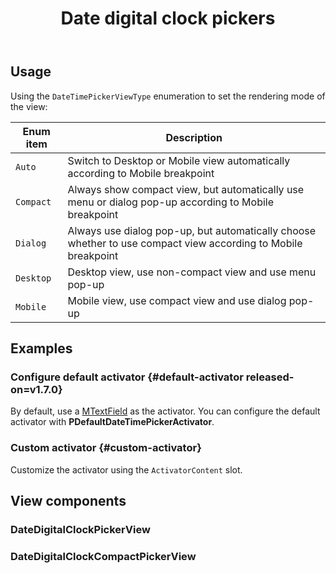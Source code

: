 ﻿---
title: Date digital clock pickers
desc: "The **PDateDigitalClockPicker** is a date-time selection component with a digital clock."
tag: "Preset"
related:
  - /blazor/components/date-pickers
  - /blazor/components/digital-clocks
  - /blazor/components/date-time-pickers
---

## Usage

<masa-example file="Examples.components.date_digital_clock_pickers.Picker"></masa-example>

Using the `DateTimePickerViewType` enumeration to set the rendering mode of the view:

| Enum item | Description                                                                                                   |
|-----------|---------------------------------------------------------------------------------------------------------------|
| `Auto`    | Switch to Desktop or Mobile view automatically according to Mobile breakpoint                                 |
| `Compact` | Always show compact view, but automatically use menu or dialog pop-up according to Mobile breakpoint          |
| `Dialog`  | Always use dialog pop-up, but automatically choose whether to use compact view according to Mobile breakpoint |
| `Desktop` | Desktop view, use non-compact view and use menu pop-up                                                        |
| `Mobile`  | Mobile view, use compact view and use dialog pop-up                                                           |

## Examples

### Configure default activator {#default-activator released-on=v1.7.0}

By default, use a [MTextField](/blazor/components/text-fields) as the activator. You can configure the default activator with **PDefaultDateTimePickerActivator**.

<masa-example file="Examples.components.date_digital_clock_pickers.DefaultActivator"></masa-example>

### Custom activator {#custom-activator}

Customize the activator using the `ActivatorContent` slot.

<masa-example file="Examples.components.date_digital_clock_pickers.CustomActivator"></masa-example>

## View components

### DateDigitalClockPickerView

<masa-example file="Examples.components.date_digital_clock_pickers.Default"></masa-example>

### DateDigitalClockCompactPickerView

<masa-example file="Examples.components.date_digital_clock_pickers.Compact"></masa-example>
